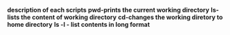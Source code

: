 **description of each scripts**
**pwd-prints the current working directory**
**ls-lists the content of working directory**
**cd-changes the working diretory to home directory**
**ls -l - list contents in long format**
